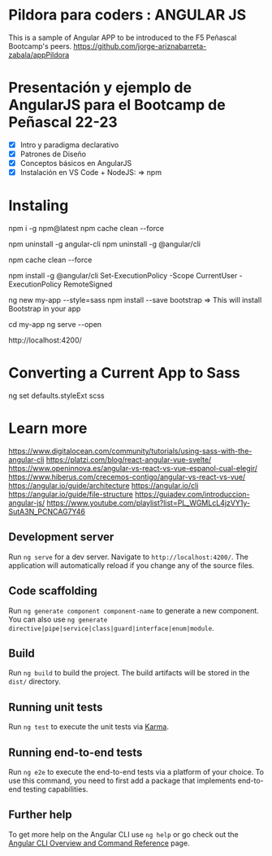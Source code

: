
# Pildora para coders : ANGULAR JS
This is a sample of Angular APP to be introduced to the F5 Peñascal Bootcamp's peers.
https://github.com/jorge-ariznabarreta-zabala/appPildora

# Presentación y ejemplo de AngularJS para el Bootcamp de Peñascal 22-23
- [x] Intro y paradigma declarativo
- [x] Patrones de Diseño
- [x] Conceptos básicos en AngularJS
- [x] Instalación en VS Code + NodeJS: => npm
# Instaling 
 npm i -g npm@latest
 npm cache clean --force
 
 npm uninstall -g angular-cli
 npm uninstall -g @angular/cli
 
 npm cache clean --force
 
 npm install -g @angular/cli
 Set-ExecutionPolicy -Scope CurrentUser -ExecutionPolicy RemoteSigned
 
 ng new my-app --style=sass
 npm install --save bootstrap => This will install Bootstrap in your app
 
cd my-app
ng serve --open
 
 http://localhost:4200/
 
 # Converting a Current App to Sass
 ng set defaults.styleExt scss
 # Learn more
 https://www.digitalocean.com/community/tutorials/using-sass-with-the-angular-cli
 https://platzi.com/blog/react-angular-vue-svelte/
 https://www.openinnova.es/angular-vs-react-vs-vue-espanol-cual-elegir/
 https://www.hiberus.com/crecemos-contigo/angular-vs-react-vs-vue/
 https://angular.io/guide/architecture
 https://angular.io/cli
 https://angular.io/guide/file-structure
 https://guiadev.com/introduccion-angular-js/
 https://www.youtube.com/playlist?list=PL_WGMLcL4jzVY1y-SutA3N_PCNCAG7Y46

 
## Development server

Run `ng serve` for a dev server. Navigate to `http://localhost:4200/`. The application will automatically reload if you change any of the source files.

## Code scaffolding

Run `ng generate component component-name` to generate a new component. You can also use `ng generate directive|pipe|service|class|guard|interface|enum|module`.

## Build

Run `ng build` to build the project. The build artifacts will be stored in the `dist/` directory.

## Running unit tests

Run `ng test` to execute the unit tests via [Karma](https://karma-runner.github.io).

## Running end-to-end tests

Run `ng e2e` to execute the end-to-end tests via a platform of your choice. To use this command, you need to first add a package that implements end-to-end testing capabilities.

## Further help

To get more help on the Angular CLI use `ng help` or go check out the [Angular CLI Overview and Command Reference](https://angular.io/cli) page.
